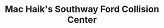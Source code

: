 ---
title: "Mac Haik's Southway Ford Collision Center"
url: /san-antonio/mac-haiks-southway-ford-collision-center/
shop: car repair
---